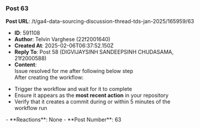 ### Post 63
**Post URL**: /t/ga4-data-sourcing-discussion-thread-tds-jan-2025/165959/63
- **ID**: 591108
- **Author**: Telvin Varghese (22f2001640)
- **Created At**: 2025-02-06T06:37:52.150Z
- **Reply To**: Post 58 (DIGVIJAYSINH SANDEEPSINH CHUDASAMA, 21f2000588)
- **Content**:  
  Issue resolved for me after following below step<br>
After creating the workflow:
<ul>
<li>Trigger the workflow and wait for it to complete</li>
<li>Ensure it appears as the <strong>most recent action</strong> in your repository</li>
<li>Verify that it creates a commit during or within 5 minutes of the workflow run</li>
</ul>
- **Reactions**: None
- **Post Number**: 63

